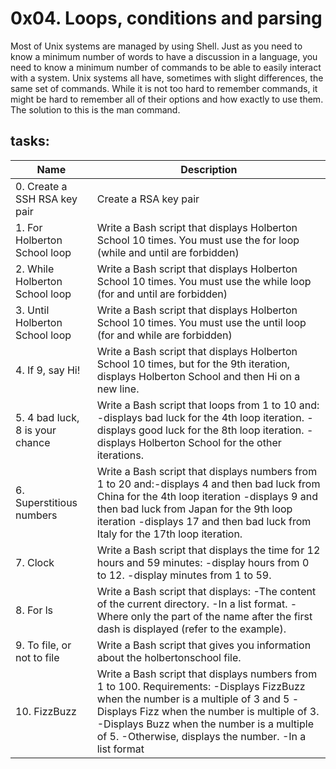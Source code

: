 # 0x04. Loops, conditions and parsing

Most of Unix systems are managed by using Shell. Just as you need to know a minimum number of words to have a discussion in a language, you need to know a minimum number of commands to be able to easily interact with a system. Unix systems all have, sometimes with slight differences, the same set of commands. While it is not too hard to remember commands, it might be hard to remember all of their options and how exactly to use them. The solution to this is the man command.

## tasks:

   Name |   Description
  -------- | -------
0. Create a SSH RSA key pair | Create a RSA key pair
1. For Holberton School loop | Write a Bash script that displays Holberton School 10 times. You must use the for loop (while and until are forbidden)
2. While Holberton School loop | Write a Bash script that displays Holberton School 10 times. You must use the while loop (for and until are forbidden)
3. Until Holberton School loop | Write a Bash script that displays Holberton School 10 times. You must use the until loop (for and while are forbidden)
4. If 9, say Hi! | Write a Bash script that displays Holberton School 10 times, but for the 9th iteration, displays Holberton School and then Hi on a new line.
5. 4 bad luck, 8 is your chance | Write a Bash script that loops from 1 to 10 and: -displays bad luck for the 4th loop iteration. -displays good luck for the 8th loop iteration. -displays Holberton School for the other iterations.
6. Superstitious numbers | Write a Bash script that displays numbers from 1 to 20 and:-displays 4 and then bad luck from China for the 4th loop iteration -displays 9 and then bad luck from Japan for the 9th loop iteration -displays 17 and then bad luck from Italy for the 17th loop iteration.
7. Clock | Write a Bash script that displays the time for 12 hours and 59 minutes: -display hours from 0 to 12. -display minutes from 1 to 59.
8. For ls | Write a Bash script that displays: -The content of the current directory. -In a list format. -Where only the part of the name after the first dash is displayed (refer to the example).
9. To file, or not to file | Write a Bash script that gives you information about the holbertonschool file.
10. FizzBuzz | Write a Bash script that displays numbers from 1 to 100. Requirements: -Displays FizzBuzz when the number is a multiple of 3 and 5 -Displays Fizz when the number is multiple of 3. -Displays Buzz when the number is a multiple of 5. -Otherwise, displays the number. -In a list format
